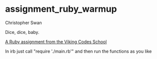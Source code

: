 assignment_ruby_warmup
======================

Christopher Swan

Dice, dice, baby.

[A Ruby assignment from the Viking Codes School](http://www.vikingcodeschool.com)


In irb just call "require './main.rb'"
and then run the functions as you like

